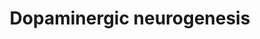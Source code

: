 ---
annotations:
- type: Pathway Ontology
  value: dopamine signaling pathway
authors:
- Mkutmon
- Susan
- MaintBot
- Eweitz
description: 'Converted to human from mouse: http://www.wikipathways.org/index.php/Pathway:WP1498'
last-edited: 2021-05-21
organisms:
- Bos taurus
redirect_from:
- /index.php/Pathway:WP3196
- /instance/WP3196
schema-jsonld:
- '@context': https://schema.org/
  '@id': https://wikipathways.github.io/pathways/WP3196.html
  '@type': Dataset
  creator:
    '@type': Organization
    name: WikiPathways
  description: 'Converted to human from mouse: http://www.wikipathways.org/index.php/Pathway:WP1498'
  keywords:
  - EN2
  - CDKN1C
  - LMX1A
  - GBX2
  - SHH
  - NKX6-1
  - TH
  - NKX2-2
  - LMX1B
  - GLI1
  - WNT1
  - TGFB1
  - NEUROD1
  - FGF8
  - MSX1
  - STAT3
  - EN1
  - PITX3
  - SLC18A2
  - ALDH1A1
  - ASCL1
  - RET
  - Retinoic acid
  - FOXA2
  - GLI2
  - SLC6A3
  - NR4A2
  - OTX2
  - DDC
  - SOX2
  - NEUROG2
  license: CC0
  name: Dopaminergic neurogenesis
seo: CreativeWork
title: Dopaminergic neurogenesis
wpid: WP3196
---